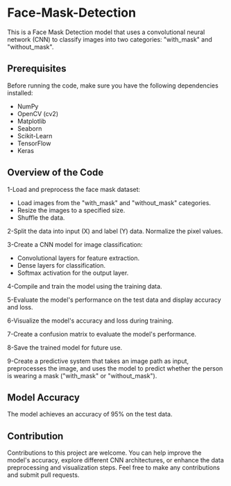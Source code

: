 # Face-Mask-Detection
This is a Face Mask Detection model that uses a convolutional neural network (CNN) to classify images into two categories: "with_mask" and "without_mask". 

## Prerequisites
Before running the code, make sure you have the following dependencies installed:
- NumPy
- OpenCV (cv2)
- Matplotlib
- Seaborn
- Scikit-Learn
- TensorFlow
- Keras

## Overview of the Code
1-Load and preprocess the face mask dataset:
- Load images from the "with_mask" and "without_mask" categories.
- Resize the images to a specified size.
- Shuffle the data.

2-Split the data into input (X) and label (Y) data. Normalize the pixel values.

3-Create a CNN model for image classification:
- Convolutional layers for feature extraction.
- Dense layers for classification.
- Softmax activation for the output layer.

4-Compile and train the model using the training data.

5-Evaluate the model's performance on the test data and display accuracy and loss.

6-Visualize the model's accuracy and loss during training.

7-Create a confusion matrix to evaluate the model's performance.

8-Save the trained model for future use.

9-Create a predictive system that takes an image path as input, preprocesses the image, and uses the model to predict whether the person is wearing a mask ("with_mask" or "without_mask").


## Model Accuracy
The model achieves an accuracy of 95% on the test data.

## Contribution
Contributions to this project are welcome. You can help improve the model's accuracy, explore different CNN architectures, or enhance the data preprocessing and visualization steps. 
Feel free to make any contributions and submit pull requests.
